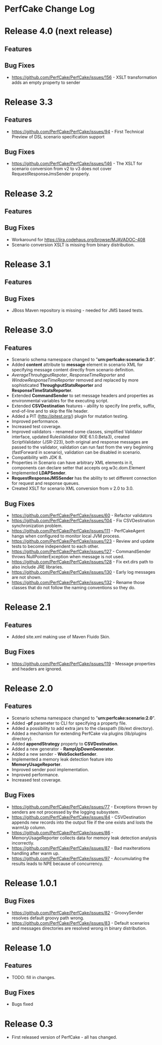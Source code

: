 PerfCake Change Log
===================

Release 4.0 (next release)
==========================

Features
--------

Bug Fixes
---------
* https://github.com/PerfCake/PerfCake/issues/156 - XSLT transformation adds an empty property to sender

Release 3.3
==========================

Features
--------
* https://github.com/PerfCake/PerfCake/issues/94 - First Technical Preview of DSL scenario specification support

Bug Fixes
---------
* https://github.com/PerfCake/PerfCake/issues/146 - The XSLT for scenario conversion from v2 to v3 does not cover RequestResponseJmsSender properly.

Release 3.2
==========================

Features
--------

Bug Fixes
---------
* Workaround for https://jira.codehaus.org/browse/MJAVADOC-408
* Scenario conversion XSLT is missing from binary distribution.

Release 3.1
==========================

Features
--------

Bug Fixes
---------
* JBoss Maven repository is missing - needed for JMS based tests.

Release 3.0
==========================

Features
--------
* Scenario schema namespace changed to "**urn:perfcake:scenario:3.0**".
* Added **content** attribute to **message** element in scenario XML for specifying message content directly from scenario definition.
* *AverageThrouhgputRepoter*, *ResponseTimeReporter* and *WindowResponseTimeReporter* removed and replaced by more sophisticated **ThroughputStatsReporter** and **ResponseTimeStatsReporter**.
* Extended **CommandSender** to set message headers and properties as environmental variables for the executing script.
* Extended **CSVDestination** features - ability to specify line prefix, suffix, end-of-line and to skip the file header.
* Added a PIT (http://pitest.org/) plugin for mutation testing.
* Improved performance.
* Increased test coverage.
* Improved validators - renamed some classes, simplified Validator interface, updated RulesValidator (KIE 6.1.0.Beta3), created ScriptValidator (JSR-223), both original and response messages
     are passed to the validator, validation can run fast from the very beginning (fastForward in scenario), validation can be disabled in scenario.
* Compatibility with JDK 8.
* Properties in Scenario can have arbitrary XML elements in it, components can declare setter that accepts org.w3c.dom.Element
* Implemented **LDAPSender**.
* **RequestResponseJMSSender** has the ability to set different connection for request and response queues.
* Created XSLT for scenario XML conversion from v 2.0 to 3.0.

Bug Fixes
---------
* https://github.com/PerfCake/PerfCake/issues/60  - Refactor validators
* https://github.com/PerfCake/PerfCake/issues/104 - Fix CSVDestination synchronization problem.
* https://github.com/PerfCake/PerfCake/issues/111 - PerfCakeAgent hangs when configured to monitor local JVM process.
* https://github.com/PerfCake/PerfCake/issues/123 - Review and update tests to become independent to each other.
* https://github.com/PerfCake/PerfCake/issues/127 - CommandSender throws NullPointerException when message is not used.
* https://github.com/PerfCake/PerfCake/issues/128 - Fix ext.dirs path to also include JRE libraries.
* https://github.com/PerfCake/PerfCake/issues/130 - Early log messages are not shown.
* https://github.com/PerfCake/PerfCake/issues/132 - Rename those classes that do not follow the naming conventions so they do.

Release 2.1
===========

Features
--------
* Added site.xml making use of Maven Fluido Skin.

Bug Fixes
---------
* https://github.com/PerfCake/PerfCake/issues/119 - Message properties and headers are ignored.

Release 2.0
===========

Features
--------
* Scenario schema namespace changed to "**urn:perfcake:scenario:2.0**".
* Added **-pf** parameter to CLI for specifying a property file.
* Added a possibility to add extra jars to the classpath (lib/ext directory).
* Added a mechanism for extending PerfCake via plugins (lib/plugins directory).
* Added **appendStrategy** property to **CSVDestination**.
* Added a new generator - **RampUpDownGenerator**.
* Added a new sender - **WebSocketSender**.
* Implemented a memory leak detection feature into **MemoryUsageReporter**.
* Improved sender pool implementation.
* Improved performance.
* Increased test coverage.

Bug Fixes
---------
* https://github.com/PerfCake/PerfCake/issues/77 - Exceptions thrown by senders are not processed by the logging subsystem.
* https://github.com/PerfCake/PerfCake/issues/84 - CSVDestination appends new records into the output file if the one exists and losts the warmUp column.
* https://github.com/PerfCake/PerfCake/issues/86 - MemoryUsageReporter collects data for memory leak detection analysis incorrectly.
* https://github.com/PerfCake/PerfCake/issues/87 - Bad maxIterations handling after warm up.
* https://github.com/PerfCake/PerfCake/issues/97 - Accumulating the results leads to NPE because of concurrency.

Release 1.0.1
=============

Bug Fixes
---------
* https://github.com/PerfCake/PerfCake/issues/82 - GroovySender resolves default groovy path wrong.
* https://github.com/PerfCake/PerfCake/issues/83 - Default scenarios and messages directories are resolved wrong in binary distribution.

Release 1.0
===========

Features
--------
* TODO: fill in changes.

Bug Fixes
---------
* Bugs fixed

Release 0.3
===========
* First released version of PerfCake - all has changed.
